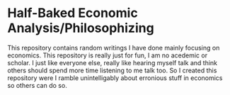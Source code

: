 # Half-Baked Economic Analysis/Philosophizing
This repository contains random writings I have done mainly focusing on economics. This repository is really just for fun, I am no acedemic or scholar. I just like everyone else, really like hearing myself talk and think others should spend more time listening to me talk too. So I created this repository were I ramble unintelligably about erronious stuff in economics so others can do so.   
